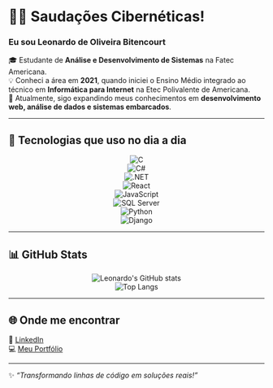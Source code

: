 # 👨‍💻 Saudações Cibernéticas!  

### Eu sou **Leonardo de Oliveira Bitencourt**  

🎓 Estudante de **Análise e Desenvolvimento de Sistemas** na Fatec Americana.  
💡 Conheci a área em **2021**, quando iniciei o Ensino Médio integrado ao técnico em **Informática para Internet** na Etec Polivalente de Americana.  
🚀 Atualmente, sigo expandindo meus conhecimentos em **desenvolvimento web, análise de dados e sistemas embarcados**.  

---

## 🚀 Tecnologias que uso no dia a dia  

<div align="center">
  
![C](https://img.shields.io/badge/C-27338e?style=for-the-badge&logo=c&logoColor=white)  
![C#](https://img.shields.io/badge/C%23-68217A?style=for-the-badge&logo=c-sharp&logoColor=white)  
![.NET](https://img.shields.io/badge/.NET-5C2D91?style=for-the-badge&logo=dotnet&logoColor=white)  
![React](https://img.shields.io/badge/React-20232A?style=for-the-badge&logo=react&logoColor=61DAFB)  
![JavaScript](https://img.shields.io/badge/JavaScript-F7E017?style=for-the-badge&logo=javascript&logoColor=black)  
![SQL Server](https://img.shields.io/badge/SQL%20Server-CC2927?style=for-the-badge&logo=microsoft-sql-server&logoColor=white)  
![Python](https://img.shields.io/badge/Python-3776AB?style=for-the-badge&logo=python&logoColor=white)  
![Django](https://img.shields.io/badge/Django-092E20?style=for-the-badge&logo=django&logoColor=white)  

</div>

---

## 📊 GitHub Stats  

<div align="center">
  
![Leonardo's GitHub stats](https://github-readme-stats.vercel.app/api?username=LeonardoBitencourt084&show_icons=true&theme=tokyonight)  
![Top Langs](https://github-readme-stats.vercel.app/api/top-langs/?username=LeonardoBitencourt084&layout=compact&theme=tokyonight)  

</div>

---

## 🌐 Onde me encontrar  

🔗 [LinkedIn](https://www.linkedin.com/)  
💻 [Meu Portfólio](https://github.com/LeonardoBitencourt084)  

---
✨ *“Transformando linhas de código em soluções reais!”*  
